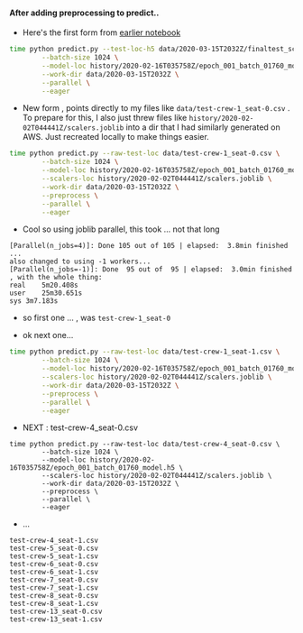


#### After adding preprocessing to predict..
* Here's the first form from [earlier notebook](https://github.com/namoopsoo/aviation-pilot-physiology-hmm/blob/master/notes/2020-03-07-run-test-set-snapshot6.md#indices-hmm)  

```bash
time python predict.py --test-loc-h5 data/2020-03-15T2032Z/finaltest_scaled.h5 \
        --batch-size 1024 \
        --model-loc history/2020-02-16T035758Z/epoch_001_batch_01760_model.h5 \
        --work-dir data/2020-03-15T2032Z \
        --parallel \
        --eager    
```
* New form , points directly to my files like `data/test-crew-1_seat-0.csv` . To prepare for this, I also just threw files like `history/2020-02-02T044441Z/scalers.joblib` into a dir that I had similarly generated on AWS. Just recreated locally to make things easier.

```bash
time python predict.py --raw-test-loc data/test-crew-1_seat-0.csv \
        --batch-size 1024 \
        --model-loc history/2020-02-16T035758Z/epoch_001_batch_01760_model.h5 \
        --scalers-loc history/2020-02-02T044441Z/scalers.joblib \
        --work-dir data/2020-03-15T2032Z \
        --preprocess \
        --parallel \
        --eager    
```
* Cool so using joblib parallel, this took ... not that long

```
[Parallel(n_jobs=4)]: Done 105 out of 105 | elapsed:  3.8min finished
... 
also changed to using -1 workers...
[Parallel(n_jobs=-1)]: Done  95 out of  95 | elapsed:  3.0min finished
, with the whole thing:
real	5m20.408s
user	25m30.651s
sys	3m7.183s

```
* so first one ... , was `test-crew-1_seat-0`  

* ok next one...

```bash
time python predict.py --raw-test-loc data/test-crew-1_seat-1.csv \
        --batch-size 1024 \
        --model-loc history/2020-02-16T035758Z/epoch_001_batch_01760_model.h5 \
        --scalers-loc history/2020-02-02T044441Z/scalers.joblib \
        --work-dir data/2020-03-15T2032Z \
        --preprocess \
        --parallel \
        --eager  
```

* NEXT : test-crew-4_seat-0.csv
```
time python predict.py --raw-test-loc data/test-crew-4_seat-0.csv \
        --batch-size 1024 \
        --model-loc history/2020-02-16T035758Z/epoch_001_batch_01760_model.h5 \
        --scalers-loc history/2020-02-02T044441Z/scalers.joblib \
        --work-dir data/2020-03-15T2032Z \
        --preprocess \
        --parallel \
        --eager  
```
* ...
```
test-crew-4_seat-1.csv
test-crew-5_seat-0.csv
test-crew-5_seat-1.csv
test-crew-6_seat-0.csv
test-crew-6_seat-1.csv
test-crew-7_seat-0.csv
test-crew-7_seat-1.csv
test-crew-8_seat-0.csv
test-crew-8_seat-1.csv
test-crew-13_seat-0.csv
test-crew-13_seat-1.csv
```






